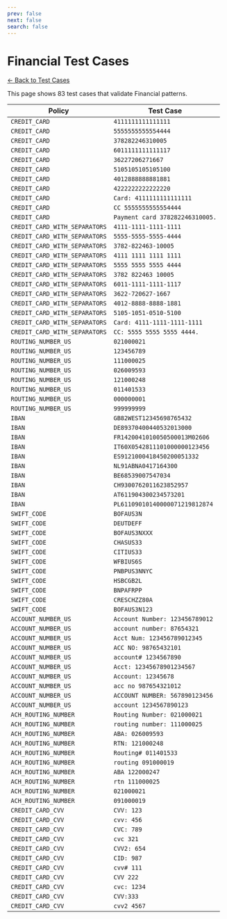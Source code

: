 ```yaml
---
prev: false
next: false
search: false
---
```


# Financial Test Cases

[← Back to Test Cases](/api/test-cases)

This page shows 83 test cases that validate Financial patterns.

| Policy | Test Case |
|--------|-----------|
| `CREDIT_CARD` | `4111111111111111` |
| `CREDIT_CARD` | `5555555555554444` |
| `CREDIT_CARD` | `378282246310005` |
| `CREDIT_CARD` | `6011111111111117` |
| `CREDIT_CARD` | `36227206271667` |
| `CREDIT_CARD` | `5105105105105100` |
| `CREDIT_CARD` | `4012888888881881` |
| `CREDIT_CARD` | `4222222222222220` |
| `CREDIT_CARD` | `Card: 4111111111111111` |
| `CREDIT_CARD` | `CC 5555555555554444` |
| `CREDIT_CARD` | `Payment card 378282246310005.` |
| `CREDIT_CARD_WITH_SEPARATORS` | `4111-1111-1111-1111` |
| `CREDIT_CARD_WITH_SEPARATORS` | `5555-5555-5555-4444` |
| `CREDIT_CARD_WITH_SEPARATORS` | `3782-822463-10005` |
| `CREDIT_CARD_WITH_SEPARATORS` | `4111 1111 1111 1111` |
| `CREDIT_CARD_WITH_SEPARATORS` | `5555 5555 5555 4444` |
| `CREDIT_CARD_WITH_SEPARATORS` | `3782 822463 10005` |
| `CREDIT_CARD_WITH_SEPARATORS` | `6011-1111-1111-1117` |
| `CREDIT_CARD_WITH_SEPARATORS` | `3622-720627-1667` |
| `CREDIT_CARD_WITH_SEPARATORS` | `4012-8888-8888-1881` |
| `CREDIT_CARD_WITH_SEPARATORS` | `5105-1051-0510-5100` |
| `CREDIT_CARD_WITH_SEPARATORS` | `Card: 4111-1111-1111-1111` |
| `CREDIT_CARD_WITH_SEPARATORS` | `CC: 5555 5555 5555 4444.` |
| `ROUTING_NUMBER_US` | `021000021` |
| `ROUTING_NUMBER_US` | `123456789` |
| `ROUTING_NUMBER_US` | `111000025` |
| `ROUTING_NUMBER_US` | `026009593` |
| `ROUTING_NUMBER_US` | `121000248` |
| `ROUTING_NUMBER_US` | `011401533` |
| `ROUTING_NUMBER_US` | `000000001` |
| `ROUTING_NUMBER_US` | `999999999` |
| `IBAN` | `GB82WEST12345698765432` |
| `IBAN` | `DE89370400440532013000` |
| `IBAN` | `FR1420041010050500013M02606` |
| `IBAN` | `IT60X0542811101000000123456` |
| `IBAN` | `ES9121000418450200051332` |
| `IBAN` | `NL91ABNA0417164300` |
| `IBAN` | `BE68539007547034` |
| `IBAN` | `CH9300762011623852957` |
| `IBAN` | `AT611904300234573201` |
| `IBAN` | `PL61109010140000071219812874` |
| `SWIFT_CODE` | `BOFAUS3N` |
| `SWIFT_CODE` | `DEUTDEFF` |
| `SWIFT_CODE` | `BOFAUS3NXXX` |
| `SWIFT_CODE` | `CHASUS33` |
| `SWIFT_CODE` | `CITIUS33` |
| `SWIFT_CODE` | `WFBIUS6S` |
| `SWIFT_CODE` | `PNBPUS3NNYC` |
| `SWIFT_CODE` | `HSBCGB2L` |
| `SWIFT_CODE` | `BNPAFRPP` |
| `SWIFT_CODE` | `CRESCHZZ80A` |
| `SWIFT_CODE` | `BOFAUS3N123` |
| `ACCOUNT_NUMBER_US` | `Account Number: 123456789012` |
| `ACCOUNT_NUMBER_US` | `account number: 87654321` |
| `ACCOUNT_NUMBER_US` | `Acct Num: 123456789012345` |
| `ACCOUNT_NUMBER_US` | `ACC NO: 98765432101` |
| `ACCOUNT_NUMBER_US` | `account# 1234567890` |
| `ACCOUNT_NUMBER_US` | `Acct: 12345678901234567` |
| `ACCOUNT_NUMBER_US` | `Account: 12345678` |
| `ACCOUNT_NUMBER_US` | `acc no 987654321012` |
| `ACCOUNT_NUMBER_US` | `ACCOUNT NUMBER: 567890123456` |
| `ACCOUNT_NUMBER_US` | `account 1234567890123` |
| `ACH_ROUTING_NUMBER` | `Routing Number: 021000021` |
| `ACH_ROUTING_NUMBER` | `routing number: 111000025` |
| `ACH_ROUTING_NUMBER` | `ABA: 026009593` |
| `ACH_ROUTING_NUMBER` | `RTN: 121000248` |
| `ACH_ROUTING_NUMBER` | `Routing# 011401533` |
| `ACH_ROUTING_NUMBER` | `routing 091000019` |
| `ACH_ROUTING_NUMBER` | `ABA 122000247` |
| `ACH_ROUTING_NUMBER` | `rtn 111000025` |
| `ACH_ROUTING_NUMBER` | `021000021` |
| `ACH_ROUTING_NUMBER` | `091000019` |
| `CREDIT_CARD_CVV` | `CVV: 123` |
| `CREDIT_CARD_CVV` | `cvv: 456` |
| `CREDIT_CARD_CVV` | `CVC: 789` |
| `CREDIT_CARD_CVV` | `cvc 321` |
| `CREDIT_CARD_CVV` | `CVV2: 654` |
| `CREDIT_CARD_CVV` | `CID: 987` |
| `CREDIT_CARD_CVV` | `cvv# 111` |
| `CREDIT_CARD_CVV` | `CVV 222` |
| `CREDIT_CARD_CVV` | `cvc: 1234` |
| `CREDIT_CARD_CVV` | `CVV:333` |
| `CREDIT_CARD_CVV` | `cvv2 4567` |
